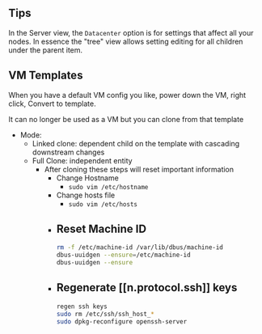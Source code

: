 

## Tips

In the Server view, the `Datacenter` option is for settings that affect all your nodes. In essence the "tree" view allows setting editing for all children under the parent item.

## VM Templates

<!-- markdownlint-disable MD031 -->
<!-- markdownlint-disable MD003 -->
<!-- markdownlint-disable MD022 -->
<!-- markdownlint-disable MD023 -->

When you have a default VM config you like, power down the VM, right click, Convert to template.

It can no longer be used as a VM but you can clone from that template

- Mode:
  - Linked clone: dependent child on the template with cascading downstream changes
  - Full Clone: independent entity
    - After cloning these steps will reset important information
      - Change Hostname
        - `sudo vim /etc/hostname`
      - Change hosts file
        - `sudo vim /etc/hosts`
      - Reset Machine ID
        -  
        ```bash
        rm -f /etc/machine-id /var/lib/dbus/machine-id
        dbus-uuidgen --ensure=/etc/machine-id
        dbus-uuidgen --ensure
        ```
      - Regenerate [[n.protocol.ssh]] keys
        -  
        ```bash
        regen ssh keys
        sudo rm /etc/ssh/ssh_host_*
        sudo dpkg-reconfigure openssh-server
        ```

<!-- markdownlint-enable MD031 -->
<!-- markdownlint-enable MD003 -->
<!-- markdownlint-enable MD022 -->
<!-- markdownlint-enable MD023 -->
